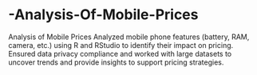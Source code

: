 # -Analysis-Of-Mobile-Prices
Analysis of Mobile Prices Analyzed mobile phone features (battery, RAM, camera, etc.) using R and RStudio to identify their impact on pricing. Ensured data privacy compliance and worked with large datasets to uncover trends and provide insights to support pricing strategies.
